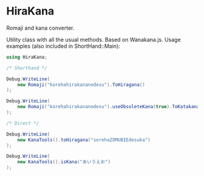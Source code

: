 ﻿# HiraKana
Romaji and kana converter.

Utility class with all the usual methods. Based on Wanakana.js.
Usage examples (also included in ShortHand::Main):

```c#
using HiraKana;

/* Shorthand */

Debug.WriteLine(
	new Romaji("korehahirakananodesu").ToHiragana()
);

Debug.WriteLine(
	new Romaji("korehahirakananodesu").useObsoleteKana(true).ToKatakana()
);

/* Direct */

Debug.WriteLine(
	new KanaTools().toHiragana("sorehaZOMUBIEdesuka")
);

Debug.WriteLine(
	new KanaTools().isKana("あいうえお")
);
```
